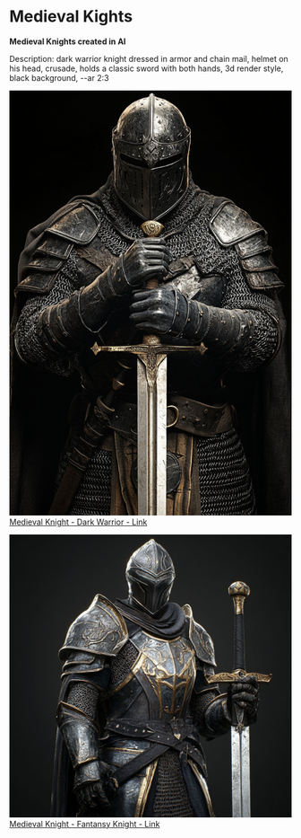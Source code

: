 # Medieval Kights
**Medieval Knights created in AI**

Description:
dark warrior knight dressed in armor and chain mail, helmet on his head, crusade, holds a classic sword with both hands, 3d render style, black background, --ar 2:3

![Medieval Knight - Dark Warrior](./0-medieval-kights-dark-warrior.jpg)
[Medieval Knight - Dark Warrior - Link](https://www.midjourney.com/jobs/04231fa3-ffa6-4d86-9bd7-2d98d03caa3f?index=0)

![Medieval Knight - Fantansy Knight](./0-1-fantasy-knight.jpg)
[Medieval Knight - Fantansy Knight - Link](https://www.midjourney.com/jobs/de64df5c-12f9-4472-b8a3-938452b8fdc9?index=0)
